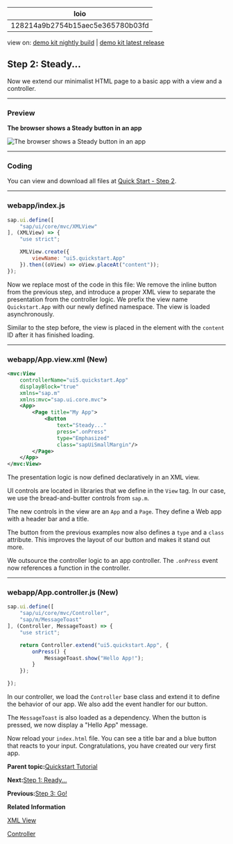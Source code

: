 <!-- loio128214a9b2754b15aec5e365780b03fd -->

| loio |
| -----|
| 128214a9b2754b15aec5e365780b03fd |

<div id="loio">

view on: [demo kit nightly build](https://sdk.openui5.org/nightly/#/topic/128214a9b2754b15aec5e365780b03fd) | [demo kit latest release](https://sdk.openui5.org/topic/128214a9b2754b15aec5e365780b03fd)</div>

## Step 2: Steady...

Now we extend our minimalist HTML page to a basic app with a view and a controller.

***

<a name="loio128214a9b2754b15aec5e365780b03fd__section_dxj_gxh_1gb"/>

### Preview

  
  
**The browser shows a Steady button in an app**

![](images/loio240ef5357d7f4d36955092cdaf1884a2_LowRes.png "The browser shows a Steady button in an app ")

***

<a name="loio128214a9b2754b15aec5e365780b03fd__section_rcp_yxh_1gb"/>

### Coding

You can view and download all files at [Quick Start - Step 2](https://sdk.openui5.org/sample/sap.m.tutorial.quickstart.02/preview).

***

### webapp/index.js

```js
sap.ui.define([
	"sap/ui/core/mvc/XMLView"
], (XMLView) => {
	"use strict";

	XMLView.create({
		viewName: "ui5.quickstart.App"
	}).then((oView) => oView.placeAt("content"));
});
```

Now we replace most of the code in this file: We remove the inline button from the previous step, and introduce a proper XML view to separate the presentation from the controller logic. We prefix the view name `Quickstart.App` with our newly defined namespace. The view is loaded asynchronously.

Similar to the step before, the view is placed in the element with the `content` ID after it has finished loading.

***

<a name="loio128214a9b2754b15aec5e365780b03fd__section_zgg_rl3_1gb"/>

### webapp/App.view.xml \(New\)

```xml
<mvc:View
	controllerName="ui5.quickstart.App"
	displayBlock="true"
	xmlns="sap.m"
	xmlns:mvc="sap.ui.core.mvc">
	<App>
		<Page title="My App">
			<Button
				text="Steady..."
				press=".onPress"
				type="Emphasized"
				class="sapUiSmallMargin"/>
		</Page>
	</App>
</mvc:View>
```

The presentation logic is now defined declaratively in an XML view.

UI controls are located in libraries that we define in the `View` tag. In our case, we use the bread-and-butter controls from `sap.m`.

The new controls in the view are an `App` and a `Page`. They define a Web app with a header bar and a title.

The button from the previous examples now also defines a `type` and a `class` attribute. This improves the layout of our button and makes it stand out more.

We outsource the controller logic to an app controller. The `.onPress` event now references a function in the controller.

***

<a name="loio128214a9b2754b15aec5e365780b03fd__section_rc3_gm3_1gb"/>

### webapp/App.controller.js \(New\)

```js
sap.ui.define([
	"sap/ui/core/mvc/Controller",
	"sap/m/MessageToast"
], (Controller, MessageToast) => {
	"use strict";

	return Controller.extend("ui5.quickstart.App", {
		onPress() {
			MessageToast.show("Hello App!");
		}
	});

});
```

In our controller, we load the `Controller` base class and extend it to define the behavior of our app. We also add the event handler for our button.

The `MessageToast` is also loaded as a dependency. When the button is pressed, we now display a "Hello App" message.

Now reload your `index.html` file. You can see a title bar and a blue button that reacts to your input. Congratulations, you have created our very first app.

**Parent topic:**[Quickstart Tutorial](Quickstart_Tutorial_592f36f.md "Unleash your OpenUI5 skills with this simple three-step tutorial. We start with a simple &quot;Hello World&quot; example, and convert it to a minimalist two-page app.")

**Next:**[Step 1: Ready...](Step_1_Ready_851bde4.md "Let's get you ready for your journey! We bootstrap OpenUI5 in an HTML page and implement a simple &quot;Hello World&quot; example.")

**Previous:**[Step 3: Go!](Step_3_Go_073d107.md "Finally, we add a second page to our app showcasing some of the key OpenUI5 concepts.")

**Related Information**  


[XML View](XML_View_91f2928.md "The XML view type is defined in an XML file, with a file name ending in .view.xml. The file name and the folder structure together specify the name of the view that equals the OpenUI5 module name.")

[Controller](Controller_121b8e6.md "A controller contains methods that define how models and views interact.")

